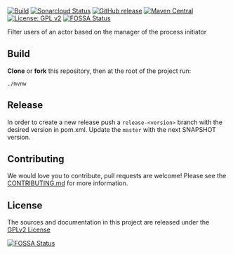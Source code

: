 [![Build](https://github.com/bonitasoft/bonita-actorfilter-initiator-manager/workflows/Build/badge.svg)](https://github.com/bonitasoft/bonita-actorfilter-initiator-manager/actions?query=workflow%3ABuild)
[![Sonarcloud Status](https://sonarcloud.io/api/project_badges/measure?project=bonitasoft_bonita-actorfilter-initiator-manager&metric=alert_status)](https://sonarcloud.io/dashboard?id=bonitasoft_bonita-actorfilter-initiator-manager)
[![GitHub release](https://img.shields.io/github/v/release/bonitasoft/bonita-actorfilter-initiator-manager?color=blue&label=Release)](https://github.com/bonitasoft/bonita-actorfilter-initiator-manager/releases)
[![Maven Central](https://img.shields.io/maven-central/v/org.bonitasoft.actorfilter/bonita-actorfilter-initiator-manager?color=orange&label=Maven%20Central)](https://search.maven.org/artifact/org.bonitasoft.actorfilter/bonita-actorfilter-initiator-manager)
[![License: GPL v2](https://img.shields.io/badge/License-GPL%20v2-yellow.svg)](https://www.gnu.org/licenses/old-licenses/gpl-2.0.en.html)
[![FOSSA Status](https://app.fossa.com/api/projects/git%2Bgithub.com%2Fbonitasoft%2Fbonita-actorfilter-initiator-manager.svg?type=shield)](https://app.fossa.com/projects/git%2Bgithub.com%2Fbonitasoft%2Fbonita-actorfilter-initiator-manager?ref=badge_shield)

Filter users of an actor based on the manager of the process initiator

## Build

__Clone__ or __fork__ this repository, then at the root of the project run:

`./mvnw`

## Release

In order to create a new release push a `release-<version>` branch with the desired version in pom.xml.
Update the `master` with the next SNAPSHOT version.

## Contributing

We would love you to contribute, pull requests are welcome! Please see the [CONTRIBUTING.md](CONTRIBUTING.md) for more information.

## License

The sources and documentation in this project are released under the [GPLv2 License](LICENSE)

[![FOSSA Status](https://app.fossa.com/api/projects/git%2Bgithub.com%2Fbonitasoft%2Fbonita-actorfilter-initiator-manager.svg?type=large)](https://app.fossa.com/projects/git%2Bgithub.com%2Fbonitasoft%2Fbonita-actorfilter-initiator-manager?ref=badge_large)